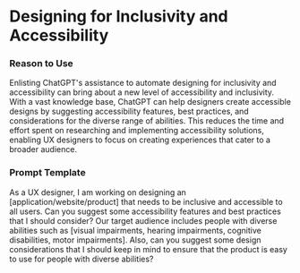 # Designing for Inclusivity and Accessibility

### Reason to Use

Enlisting ChatGPT's assistance to automate designing for inclusivity and accessibility can bring about a new level of accessibility and inclusivity. With a vast knowledge base, ChatGPT can help designers create accessible designs by suggesting accessibility features, best practices, and considerations for the diverse range of abilities. This reduces the time and effort spent on researching and implementing accessibility solutions, enabling UX designers to focus on creating experiences that cater to a broader audience.

### Prompt Template

As a UX designer, I am working on designing an [application/website/product] that needs to be inclusive and accessible to all users. Can you suggest some accessibility features and best practices that I should consider? Our target audience includes people with diverse abilities such as [visual impairments, hearing impairments, cognitive disabilities, motor impairments]. Also, can you suggest some design considerations that I should keep in mind to ensure that the product is easy to use for people with diverse abilities?